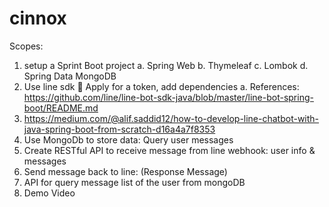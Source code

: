 # cinnox
 
Scopes:
1.	setup a Sprint Boot project
 a.	Spring Web
 b.	Thymeleaf
 c.	Lombok
 d.	Spring Data MongoDB
2.	Use line sdk  Apply for a token, add dependencies
 a.	References: https://github.com/line/line-bot-sdk-java/blob/master/line-bot-spring-boot/README.md
3.	https://medium.com/@alif.saddid12/how-to-develop-line-chatbot-with-java-spring-boot-from-scratch-d16a4a7f8353
4.	Use MongoDb to store data: Query user messages
5.	Create RESTful API to receive message from line webhook:  user info & messages
6.	Send message back to line: (Response Message)
7.	API for query message list of the user from mongoDB
8. Demo Video
